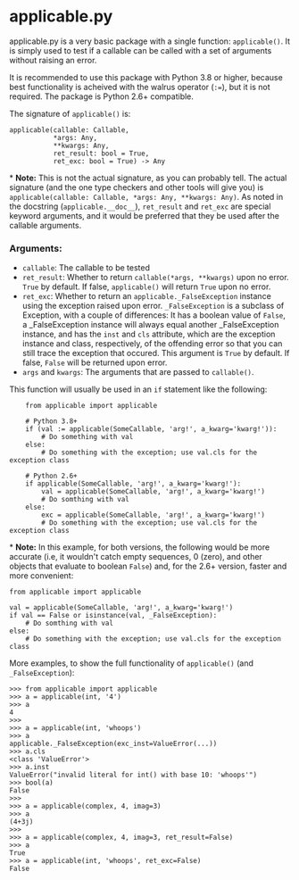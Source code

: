# applicable.py

applicable.py is a very basic package with a single function: `applicable()`. It is simply used to test if a callable can be called with a set of arguments without raising an error.

It is recommended to use this package with Python 3.8 or higher, because best functionality is acheived with the walrus operator (`:=`), but it is not required. The package is Python 2.6+ compatible.

The signature of `applicable()` is:

    applicable(callable: Callable,
               *args: Any,
               **kwargs: Any,
               ret_result: bool = True,
               ret_exc: bool = True) -> Any

\* **Note:** This is not the actual signature, as you can probably tell. The actual signature (and the one type checkers and other tools will give you) is `applicable(callable: Callable, *args: Any, **kwargs: Any)`. As noted in the docstring (`applicable.__doc__`), `ret_result` and `ret_exc` are special keyword arguments, and it would be preferred that they be used after the callable arguments.

### Arguments:

- `callable`: The callable to be tested
- `ret_result`: Whether to return `callable(*args, **kwargs)` upon no error. `True` by default. If false, `applicable()` will return `True` upon no error.
- `ret_exc`: Whether to return an `applicable._FalseException` instance using the exception raised upon error. `_FalseException` is a subclass of Exception, with a couple of differences: It has a boolean value of `False`, a _FalseException instance will always equal another _FalseException instance, and has the `inst` and `cls` attribute, which are the exception instance and class, respectively, of the offending error so that you can still trace the exception that occured. This argument is `True` by default. If false, `False` will be returned upon error.
- `args` and `kwargs`: The arguments that are passed to `callable()`.

This function will usually be used in an `if` statement like the following:
```
    from applicable import applicable

    # Python 3.8+
    if (val := applicable(SomeCallable, 'arg!', a_kwarg='kwarg!')):
        # Do something with val
    else:
        # Do something with the exception; use val.cls for the exception class

    # Python 2.6+
    if applicable(SomeCallable, 'arg!', a_kwarg='kwarg!'):
        val = applicable(SomeCallable, 'arg!', a_kwarg='kwarg!')
        # Do somthing with val
    else:
        exc = applicable(SomeCallable, 'arg!', a_kwarg='kwarg!')
        # Do something with the exception; use val.cls for the exception class
```
\* **Note:** In this example, for both versions, the following would be more accurate (i.e, it wouldn't catch empty sequences, 0 (zero), and other objects that evaluate to boolean `False`) and, for the 2.6+ version, faster and more convenient:
```
from applicable import applicable

val = applicable(SomeCallable, 'arg!', a_kwarg='kwarg!')
if val == False or isinstance(val, _FalseException):
    # Do somthing with val
else:
    # Do something with the exception; use val.cls for the exception class
```

More examples, to show the full functionality of `applicable()` (and `_FalseException`):
```
>>> from applicable import applicable
>>> a = applicable(int, '4')
>>> a
4
>>>
>>> a = applicable(int, 'whoops')
>>> a
applicable._FalseException(exc_inst=ValueError(...))
>>> a.cls
<class 'ValueError'>
>>> a.inst
ValueError("invalid literal for int() with base 10: 'whoops'")
>>> bool(a)
False
>>>
>>> a = applicable(complex, 4, imag=3)
>>> a
(4+3j)
>>>
>>> a = applicable(complex, 4, imag=3, ret_result=False)
>>> a
True
>>> a = applicable(int, 'whoops', ret_exc=False)
False
```